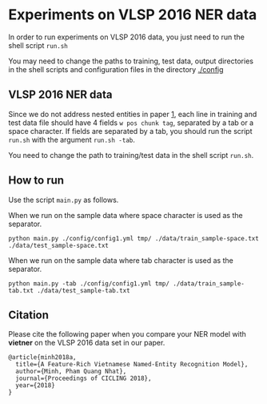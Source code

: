 # Experiments on VLSP 2016 NER data

In order to run experiments on VLSP 2016 data, you just need to run
the shell script `run.sh`

You may need to change the paths to training, test data, output directories
in the shell scripts and configuration files in the directory [./config](./config)


## VLSP 2016 NER data

Since we do not address nested entities in paper [1](https://arxiv.org/abs/1803.04375), each line in
training and test data file should have 4 fields `w pos chunk tag`, separated
by a tab or a space character. If fields are separated by a tab, you should
run the script `run.sh` with the argument `run.sh -tab`.

You need to change the path to training/test data in the shell script `run.sh`.

## How to run

Use the script `main.py` as follows.

When we run on the sample data where space character is used as the separator.

```
python main.py ./config/config1.yml tmp/ ./data/train_sample-space.txt ./data/test_sample-space.txt
```

When we run on the sample data where tab character is used as the separator.

```
python main.py -tab ./config/config1.yml tmp/ ./data/train_sample-tab.txt ./data/test_sample-tab.txt
```

## Citation

Please cite the following paper when you compare your NER model with
**vietner** on the VLSP 2016 data set in our paper.

```
@article{minh2018a,
  title={A Feature-Rich Vietnamese Named-Entity Recognition Model},
  author={Minh, Pham Quang Nhat},
  journal={Proceedings of CICLING 2018},
  year={2018}
}
```

